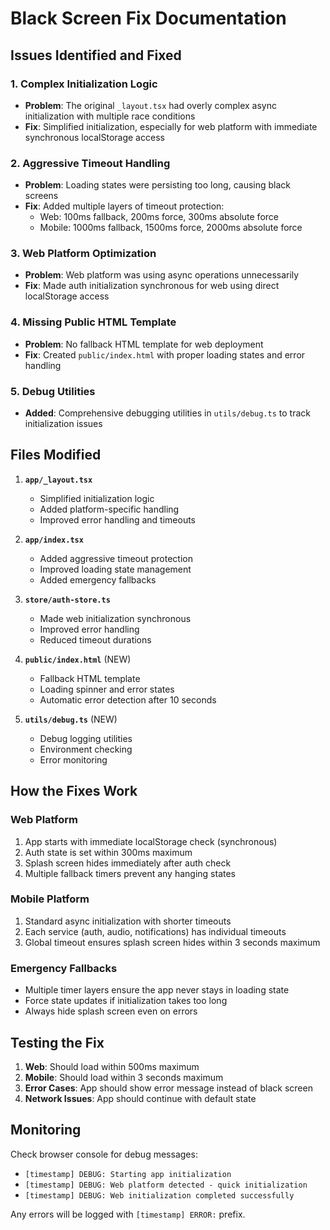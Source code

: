 # Black Screen Fix Documentation

## Issues Identified and Fixed

### 1. **Complex Initialization Logic**
- **Problem**: The original `_layout.tsx` had overly complex async initialization with multiple race conditions
- **Fix**: Simplified initialization, especially for web platform with immediate synchronous localStorage access

### 2. **Aggressive Timeout Handling**
- **Problem**: Loading states were persisting too long, causing black screens
- **Fix**: Added multiple layers of timeout protection:
  - Web: 100ms fallback, 200ms force, 300ms absolute force
  - Mobile: 1000ms fallback, 1500ms force, 2000ms absolute force

### 3. **Web Platform Optimization**
- **Problem**: Web platform was using async operations unnecessarily
- **Fix**: Made auth initialization synchronous for web using direct localStorage access

### 4. **Missing Public HTML Template**
- **Problem**: No fallback HTML template for web deployment
- **Fix**: Created `public/index.html` with proper loading states and error handling

### 5. **Debug Utilities**
- **Added**: Comprehensive debugging utilities in `utils/debug.ts` to track initialization issues

## Files Modified

1. **`app/_layout.tsx`**
   - Simplified initialization logic
   - Added platform-specific handling
   - Improved error handling and timeouts

2. **`app/index.tsx`**
   - Added aggressive timeout protection
   - Improved loading state management
   - Added emergency fallbacks

3. **`store/auth-store.ts`**
   - Made web initialization synchronous
   - Improved error handling
   - Reduced timeout durations

4. **`public/index.html`** (NEW)
   - Fallback HTML template
   - Loading spinner and error states
   - Automatic error detection after 10 seconds

5. **`utils/debug.ts`** (NEW)
   - Debug logging utilities
   - Environment checking
   - Error monitoring

## How the Fixes Work

### Web Platform
1. App starts with immediate localStorage check (synchronous)
2. Auth state is set within 300ms maximum
3. Splash screen hides immediately after auth check
4. Multiple fallback timers prevent any hanging states

### Mobile Platform
1. Standard async initialization with shorter timeouts
2. Each service (auth, audio, notifications) has individual timeouts
3. Global timeout ensures splash screen hides within 3 seconds maximum

### Emergency Fallbacks
- Multiple timer layers ensure the app never stays in loading state
- Force state updates if initialization takes too long
- Always hide splash screen even on errors

## Testing the Fix

1. **Web**: Should load within 500ms maximum
2. **Mobile**: Should load within 3 seconds maximum
3. **Error Cases**: App should show error message instead of black screen
4. **Network Issues**: App should continue with default state

## Monitoring

Check browser console for debug messages:
- `[timestamp] DEBUG: Starting app initialization`
- `[timestamp] DEBUG: Web platform detected - quick initialization`
- `[timestamp] DEBUG: Web initialization completed successfully`

Any errors will be logged with `[timestamp] ERROR:` prefix.